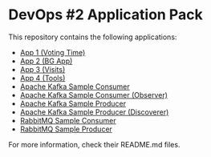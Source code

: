 # DevOps #2 Application Pack

This repository contains the following applications:

- [App 1 (Voting Time)](app1/README.md)
- [App 2 (BG App)](app2/README.md)
- [App 3 (Visits)](app3/README.md)
- [App 4 (Tools)](app4/README.md)
- [Apache Kafka Sample Consumer](kafka-cons/README.md)
- [Apache Kafka Sample Consumer (Observer)](kafka-observer/README.md)
- [Apache Kafka Sample Producer](kafka-prod/README.md)
- [Apache Kafka Sample Producer (Discoverer)](kafka-discoverer/README.md)
- [RabbitMQ Sample Consumer](rabbit-cons/README.md)
- [RabbitMQ Sample Producer](rabbit-prod/README.md)

For more information, check their README.md files.
